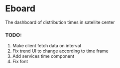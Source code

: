 # Eboard
The dashboard of distribution times in satellite center

### TODO:
1. Make client fetch data on interval
2. Fix trend UI to change according to time frame
3. Add services time component
4. Fix font